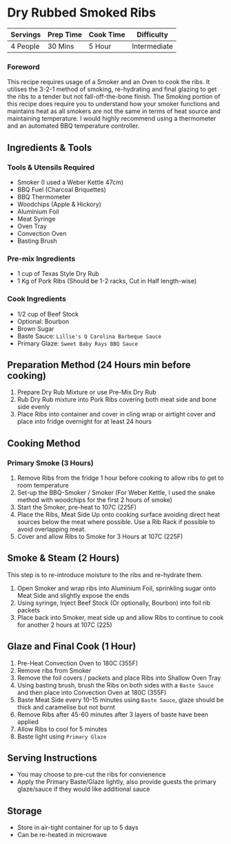 # Dry Rubbed Smoked Ribs

Servings | Prep Time | Cook Time | Difficulty
------ | ---- | -----| ----------
4 People | 30 Mins | 5 Hour | Intermediate

### Foreword
This recipe requires usage of a Smoker and an Oven to cook the ribs. It utilises the 3-2-1 method of smoking, re-hydrating and final glazing to get the ribs to a tender but not fall-off-the-bone finish.
The Smoking portion of this recipe does require you to understand how your smoker functions and maintains heat as all smokers are not the same in terms of heat source and maintaining temperature. I would highly recommend using a thermometer and an automated BBQ temperature controller.

## Ingredients & Tools
### Tools & Utensils Required
  * Smoker (I used a Weber Kettle 47cm)
  * BBQ Fuel (Charcoal Briquettes)
  * BBQ Thermometer
  * Woodchips (Apple & Hickory)
  * Aluminium Foil
  * Meat Syringe
  * Oven Tray
  * Convection Oven
  * Basting Brush
  
### Pre-mix Ingredients
  * 1 cup of Texas Style Dry Rub
  * 1 Kg of Pork Ribs (Should be 1-2 racks, Cut in Half length-wise)

### Cook Ingredients
  * 1/2 cup of Beef Stock
  * Optional: Bourbon
  * Brown Sugar
  * Baste Sauce: `Lillie's Q Carolina Barbeque Sauce`
  * Primary Glaze: `Sweet Baby Rays BBQ Sauce`
  
## Preparation Method (24 Hours min before cooking)

  1. Prepare Dry Rub Mixture or use Pre-Mix Dry Rub
  1. Rub Dry Rub mixture into Pork Ribs covering both meat side and bone side evenly
  1. Place Ribs into container and cover in cling wrap or airtight cover and place into fridge overnight for at least 24 hours

## Cooking Method

### Primary Smoke (3 Hours)

  1. Remove Ribs from the fridge 1 hour before cooking to allow ribs to get to room temperature
  1. Set-up the BBQ-Smoker / Smoker (For Weber Kettle, I used the snake method with woodchips for the first 2 hours of smoke)
  1. Start the Smoker, pre-heat to 107C (225F)
  1. Place the Ribs, Meat Side Up onto cooking surface avoiding direct heat sources below the meat where possible. Use a Rib Rack if possible to avoid overlapping meat.
  1. Cover and allow Ribs to Smoke for 3 Hours at 107C (225F)
  
## Smoke & Steam (2 Hours)
This step is to re-introduce moisture to the ribs and re-hydrate them.

  1. Open Smoker and wrap ribs into Aluminium Foil, sprinkling sugar onto Meat Side and slightly expose the ends
  1. Using syringe, Inject Beef Stock (Or optionally, Bourbon) into foil rib packets
  1. Place back into Smoker, meat side up and allow Ribs to continue to cook for another 2 hours at 107C (225)
  
## Glaze and Final Cook (1 Hour)

  1. Pre-Heat Convection Oven to 180C (355F)
  1. Remove ribs from Smoker
  1. Remove the foil covers / packets and place Ribs into Shallow Oven Tray
  1. Using basting brush, brush the Ribs on both sides with a `Baste Sauce` and then place into Convection Oven at 180C (355F)
  1. Baste Meat Side every 10-15 minutes using `Baste Sauce`, glaze should be thick and caramelise but not burnt
  1. Remove Ribs after 45-60 minutes after 3 layers of baste have been applied
  1. Allow Ribs to cool for 5 minutes
  1. Baste light using `Primary Glaze`
  
## Serving Instructions

  * You may choose to pre-cut the ribs for convienence
  * Apply the Primary Baste/Glaze lightly, also provide guests the primary glaze/sauce if they would like additional sauce

## Storage

  * Store in air-tight container for up to 5 days
  * Can be re-heated in microwave
